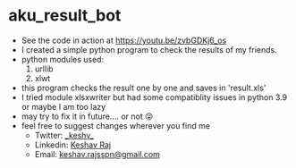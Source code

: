 # aku_result_bot
* See the code in action at https://youtu.be/zvbGDKj6_os
* I created a simple python program to check the results of my friends. 
* python modules used: 
  1. urllib 
  1. xlwt
* this program checks the result one by one and saves in 'result.xls'
* I tried module xlsxwriter but had some compatiblity issues in python 3.9 or maybe I am too lazy
* may try to fix it in future.... or not :stuck_out_tongue_winking_eye:
* feel free to suggest changes wherever you find me
  * Twitter: [\_keshv\_](https://twitter.com/_keshv_)
  * Linkedin: [Keshav Raj](https://www.linkedin.com/in/k-e-s-h-a-v)
  * Email: keshav.rajsspn@gmail.com
